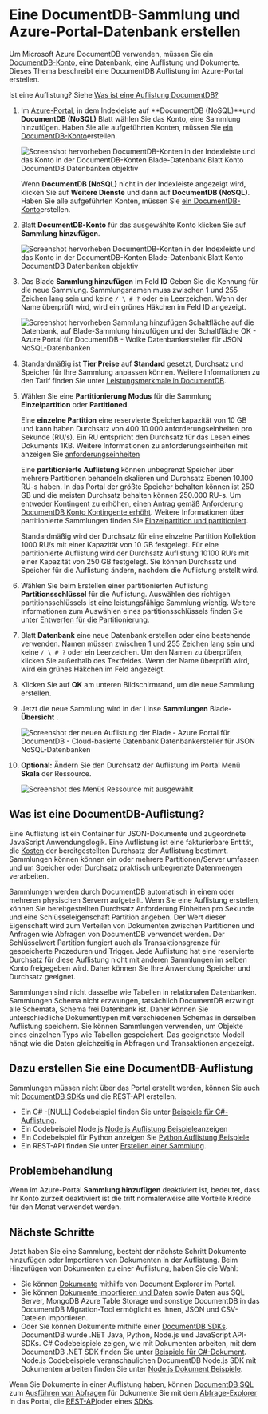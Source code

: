 <properties 
    pageTitle="Erstellen einer DocumentDB Datenbank und Auflistung | Microsoft Azure" 
    description="NoSQL-Datenbanken erstellen und JSON Dokumentsammlungen Azure DocumentDB online-Service-Portal über eine cloudbasierte Datenbank. Eine kostenlose Testversion zu erhalten." 
    services="documentdb" 
    authors="mimig1" 
    manager="jhubbard" 
    editor="monicar" 
    documentationCenter=""/>

<tags 
    ms.service="documentdb" 
    ms.workload="data-services" 
    ms.tgt_pltfrm="na" 
    ms.devlang="na" 
    ms.topic="article" 
    ms.date="10/17/2016" 
    ms.author="mimig"/>

# <a name="how-to-create-a-documentdb-collection-and-database-using-the-azure-portal"></a>Eine DocumentDB-Sammlung und Azure-Portal-Datenbank erstellen

Um Microsoft Azure DocumentDB verwenden, müssen Sie ein [DocumentDB-Konto](documentdb-create-account.md), eine Datenbank, eine Auflistung und Dokumente. Dieses Thema beschreibt eine DocumentDB Auflistung im Azure-Portal erstellen. 

Ist eine Auflistung? Siehe [Was ist eine Auflistung DocumentDB?](#what-is-a-documentdb-collection)

1.  Im [Azure-Portal](https://portal.azure.com/), in dem Indexleiste auf **DocumentDB (NoSQL)**und **DocumentDB (NoSQL)** Blatt wählen Sie das Konto, eine Sammlung hinzufügen. Haben Sie alle aufgeführten Konten, müssen Sie [ein DocumentDB-Konto](documentdb-create-account.md)erstellen.

    ![Screenshot hervorheben DocumentDB-Konten in der Indexleiste und das Konto in der DocumentDB-Konten Blade-Datenbank Blatt Konto DocumentDB Datenbanken objektiv](./media/documentdb-create-collection/docdb-database-creation-1-2.png)
    
    Wenn **DocumentDB (NoSQL)** nicht in der Indexleiste angezeigt wird, klicken Sie auf **Weitere Dienste** und dann auf **DocumentDB (NoSQL)**. Haben Sie alle aufgeführten Konten, müssen Sie [ein DocumentDB-Konto](documentdb-create-account.md)erstellen.

2. Blatt **DocumentDB-Konto** für das ausgewählte Konto klicken Sie auf **Sammlung hinzufügen**.

    ![Screenshot hervorheben DocumentDB-Konten in der Indexleiste und das Konto in der DocumentDB-Konten Blade-Datenbank Blatt Konto DocumentDB Datenbanken objektiv](./media/documentdb-create-collection/docdb-database-creation-3.png)

3. Das Blade **Sammlung hinzufügen** im Feld **ID** Geben Sie die Kennung für die neue Sammlung. Sammlungsnamen muss zwischen 1 und 255 Zeichen lang sein und keine `/ \ # ?` oder ein Leerzeichen. Wenn der Name überprüft wird, wird ein grünes Häkchen im Feld ID angezeigt.

    ![Screenshot hervorheben Sammlung hinzufügen Schaltfläche auf die Datenbank, auf Blade-Sammlung hinzufügen und der Schaltfläche OK - Azure Portal für DocumentDB - Wolke Datenbankersteller für JSON NoSQL-Datenbanken](./media/documentdb-create-collection/docdb-collection-creation-5-8.png)

4. Standardmäßig ist **Tier Preise** auf **Standard** gesetzt, Durchsatz und Speicher für Ihre Sammlung anpassen können. Weitere Informationen zu den Tarif finden Sie unter [Leistungsmerkmale in DocumentDB](documentdb-performance-levels.md).  

5. Wählen Sie eine **Partitionierung Modus** für die Sammlung **Einzelpartition** oder **Partitioned**. 

    Eine **einzelne Partition** eine reservierte Speicherkapazität von 10 GB und kann haben Durchsatz von 400 10.000 anforderungseinheiten pro Sekunde (RU/s). Ein RU entspricht den Durchsatz für das Lesen eines Dokuments 1KB. Weitere Informationen zu anforderungseinheiten mit anzeigen Sie [anforderungseinheiten](documentdb-request-units.md) 

    Eine **partitionierte Auflistung** können unbegrenzt Speicher über mehrere Partitionen behandeln skalieren und Durchsatz Ebenen 10.100 RU-s haben. In das Portal der größte Speicher behalten können ist 250 GB und die meisten Durchsatz behalten können 250.000 RU-s. Um entweder Kontingent zu erhöhen, einen Antrag gemäß [Anforderung DocumentDB Konto Kontingente erhöht](documentdb-increase-limits.md). Weitere Informationen über partitionierte Sammlungen finden Sie [Einzelpartition und partitioniert](documentdb-partition-data.md#single-partition-and-partitioned-collections).

    Standardmäßig wird der Durchsatz für eine einzelne Partition Kollektion 1000 RU/s mit einer Kapazität von 10 GB festgelegt. Für eine partitionierte Auflistung wird der Durchsatz Auflistung 10100 RU/s mit einer Kapazität von 250 GB festgelegt. Sie können Durchsatz und Speicher für die Auflistung ändern, nachdem die Auflistung erstellt wird. 

6. Wählen Sie beim Erstellen einer partitionierten Auflistung **Partitionsschlüssel** für die Auflistung. Auswählen des richtigen partitionsschlüssels ist eine leistungsfähige Sammlung wichtig. Weitere Informationen zum Auswählen eines partitionsschlüssels finden Sie unter [Entwerfen für die Partitionierung](documentdb-partition-data.md#designing-for-partitioning).

7. Blatt **Datenbank** eine neue Datenbank erstellen oder eine bestehende verwenden. Namen müssen zwischen 1 und 255 Zeichen lang sein und keine `/ \ # ?` oder ein Leerzeichen. Um den Namen zu überprüfen, klicken Sie außerhalb des Textfeldes. Wenn der Name überprüft wird, wird ein grünes Häkchen im Feld angezeigt.

8. Klicken Sie auf **OK** am unteren Bildschirmrand, um die neue Sammlung erstellen. 

9. Jetzt die neue Sammlung wird in der Linse **Sammlungen** Blade- **Übersicht** .
 
    ![Screenshot der neuen Auflistung der Blade - Azure Portal für DocumentDB - Cloud-basierte Datenbank Datenbankersteller für JSON NoSQL-Datenbanken](./media/documentdb-create-collection/docdb-collection-creation-9.png)

10. **Optional:** Ändern Sie den Durchsatz der Auflistung im Portal Menü **Skala** der Ressource. 

    ![Screenshot des Menüs Ressource mit ausgewählt](./media/documentdb-create-collection/docdb-collection-creation-scale.png)

## <a name="what-is-a-documentdb-collection"></a>Was ist eine DocumentDB-Auflistung? 

Eine Auflistung ist ein Container für JSON-Dokumente und zugeordnete JavaScript Anwendungslogik. Eine Auflistung ist eine fakturierbare Entität, die [Kosten](documentdb-performance-levels.md) der bereitgestellten Durchsatz der Auflistung bestimmt. Sammlungen können können ein oder mehrere Partitionen/Server umfassen und um Speicher oder Durchsatz praktisch unbegrenzte Datenmengen verarbeiten.

Sammlungen werden durch DocumentDB automatisch in einem oder mehreren physischen Servern aufgeteilt. Wenn Sie eine Auflistung erstellen, können Sie bereitgestellten Durchsatz Anforderung Einheiten pro Sekunde und eine Schlüsseleigenschaft Partition angeben. Der Wert dieser Eigenschaft wird zum Verteilen von Dokumenten zwischen Partitionen und Anfragen wie Abfragen von DocumentDB verwendet werden. Der Schlüsselwert Partition fungiert auch als Transaktionsgrenze für gespeicherte Prozeduren und Trigger. Jede Auflistung hat eine reservierte Durchsatz für diese Auflistung nicht mit anderen Sammlungen im selben Konto freigegeben wird. Daher können Sie Ihre Anwendung Speicher und Durchsatz geeignet. 

Sammlungen sind nicht dasselbe wie Tabellen in relationalen Datenbanken. Sammlungen Schema nicht erzwungen, tatsächlich DocumentDB erzwingt alle Schemata, Schema frei Datenbank ist. Daher können Sie unterschiedliche Dokumenttypen mit verschiedenen Schemas in derselben Auflistung speichern. Sie können Sammlungen verwenden, um Objekte eines einzelnen Typs wie Tabellen gespeichert. Das geeignetste Modell hängt wie die Daten gleichzeitig in Abfragen und Transaktionen angezeigt.

## <a name="other-ways-to-create-a-documentdb-collection"></a>Dazu erstellen Sie eine DocumentDB-Auflistung

Sammlungen müssen nicht über das Portal erstellt werden, können Sie auch mit [DocumentDB SDKs](documentdb-sdk-dotnet.md) und die REST-API erstellen. 

- Ein C# -[NULL] Codebeispiel finden Sie unter [Beispiele für C#-Auflistung](documentdb-dotnet-samples.md#collection-examples). 
- Ein Codebeispiel Node.js [Node.js Auflistung Beispiele](documentdb-nodejs-samples.md#collection-examples)anzeigen
- Ein Codebeispiel für Python anzeigen Sie [Python Auflistung Beispiele](documentdb-python-samples.md#collection-examples)
- Ein REST-API finden Sie unter [Erstellen einer Sammlung](https://msdn.microsoft.com/library/azure/mt489078.aspx).

## <a name="troubleshooting"></a>Problembehandlung

Wenn im Azure-Portal **Sammlung hinzufügen** deaktiviert ist, bedeutet, dass Ihr Konto zurzeit deaktiviert ist die tritt normalerweise alle Vorteile Kredite für den Monat verwendet werden.   

## <a name="next-steps"></a>Nächste Schritte

Jetzt haben Sie eine Sammlung, besteht der nächste Schritt Dokumente hinzufügen oder Importieren von Dokumenten in der Auflistung. Beim Hinzufügen von Dokumenten zu einer Auflistung, haben Sie die Wahl:

- Sie können [Dokumente](documentdb-view-json-document-explorer.md) mithilfe von Document Explorer im Portal.
- Sie können [Dokumente importieren und Daten](documentdb-import-data.md) sowie Daten aus SQL Server, MongoDB Azure Table Storage und sonstige DocumentDB in das DocumentDB Migration-Tool ermöglicht es Ihnen, JSON und CSV-Dateien importieren. 
- Oder Sie können Dokumente mithilfe einer [DocumentDB SDKs](documentdb-sdk-dotnet.md). DocumentDB wurde .NET Java, Python, Node.js und JavaScript API-SDKs. C# Codebeispiele zeigen, wie mit Dokumenten arbeiten, mit dem DocumentDB .NET SDK finden Sie unter [Beispiele für C#-Dokument](documentdb-dotnet-samples.md#document-examples). Node.js Codebeispiele veranschaulichen DocumentDB Node.js SDK mit Dokumenten arbeiten finden Sie unter [Node.js Dokument Beispiele](documentdb-nodejs-samples.md#document-examples).

Wenn Sie Dokumente in einer Auflistung haben, können [DocumentDB SQL](documentdb-sql-query.md) zum [Ausführen von Abfragen](documentdb-sql-query.md#executing-queries) für Dokumente Sie mit dem [Abfrage-Explorer](documentdb-query-collections-query-explorer.md) in das Portal, die [REST-API](https://msdn.microsoft.com/library/azure/dn781481.aspx)oder eines [SDKs](documentdb-sdk-dotnet.md). 
